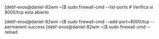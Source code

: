 [debf-evos@daniel-82wm ~]$ sudo firewall-cmd --list-ports  # Verifica si 8000/tcp está abierto

[debf-evos@daniel-82wm ~]$ sudo firewall-cmd --add-port=8000/tcp --permanent
success
[debf-evos@daniel-82wm ~]$ sudo firewall-cmd --reload
